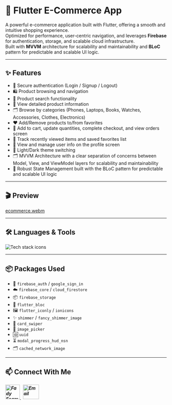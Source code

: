 # 🛒 Flutter E-Commerce App

A powerful e-commerce application built with Flutter, offering a smooth and intuitive shopping experience.  
Optimized for performance, user-centric navigation, and leverages **Firebase** for authentication, storage, and scalable cloud infrastructure.    
Built with **MVVM** architecture for scalability and maintainability and **BLoC** pattern for predictable and scalable UI logic.

---
## ✨ Features

- 🔐 Secure authentication (Login / Signup / Logout)
- 🛍️ Product browsing and navigation 
- 🔎 Product search functionality 
- 📄 View detailed product information 
- 🗂️ Browse by categories (Phones, Laptops, Books, Watches, Accessories, Clothes, Electronics) 
- ❤️ Add/Remove products to/from favorites
- 🛒 Add to cart, update quantities, complete checkout, and view orders screen
- 🧾 Track recently viewed items and saved favorites list
- 👤 View and manage user info on the profile screen
- 🎨 Light/Dark theme switching
- 🗂️ MVVM Architecture with a clear separation of concerns between Model, View, and ViewModel layers for scalability and maintainability
- 🧠 Robust State Management built with the BLoC pattern for predictable and scalable UI logic



---

## 🎬 Preview

[ecommerce.webm](https://github.com/Fady-Esam/e-commerce/assets/146977882/fa7ebd10-bab6-4682-9e95-2e215e08c6d8)

---

## 🛠️ Languages & Tools
<p align="left"> 
        <img src="https://skillicons.dev/icons?i=flutter,dart,firebase,vscode,git,github" alt="Tech stack icons" />
</p>

---

## 📦 Packages Used

- 🔐 `firebase_auth` / `google_sign_in`
- ☁️ `firebase_core` / `cloud_firestore`
- 📦 `firebase_storage`
- 🧱 `flutter_bloc`
- 🖼️ `flutter_iconly` / `ionicons`
- ✨ `shimmer` / `fancy_shimmer_image`
- 🎴 `card_swiper`
- 📸 `image_picker`
- 🆔 `uuid`
- ⏳ `modal_progress_hud_nsn`
- 🗂️ `cached_network_image`

---

## 📫 Connect With Me
<h5 align="left"> 
<a href="https://www.linkedin.com/in/fady-esam/" target="_blank"> 
  <img src="https://raw.githubusercontent.com/rahuldkjain/github-profile-readme-generator/master/src/images/icons/Social/linked-in-alt.svg" alt="Fady Esam" height="45" width="45" /> 
  </a> 
   &nbsp;
  <a href="mailto:fady.esam.0101@gmail.com" target="_blank"> 
    <img src="https://cdn-icons-png.flaticon.com/512/732/732200.png" alt="Email" height="45" width="50" /> 
</a> 
</h5>


